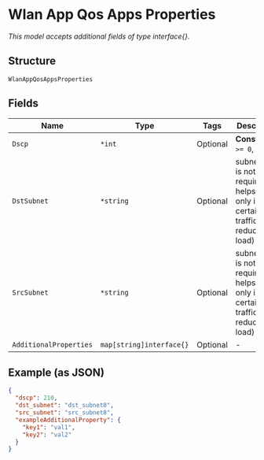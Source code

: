 
# Wlan App Qos Apps Properties

*This model accepts additional fields of type interface{}.*

## Structure

`WlanAppQosAppsProperties`

## Fields

| Name | Type | Tags | Description |
|  --- | --- | --- | --- |
| `Dscp` | `*int` | Optional | **Constraints**: `>= 0`, `<= 63` |
| `DstSubnet` | `*string` | Optional | subnet filter is not required but helps AP to only inspect certain traffic (thus reducing AP load) |
| `SrcSubnet` | `*string` | Optional | subnet filter is not required but helps AP to only inspect certain traffic (thus reducing AP load) |
| `AdditionalProperties` | `map[string]interface{}` | Optional | - |

## Example (as JSON)

```json
{
  "dscp": 210,
  "dst_subnet": "dst_subnet0",
  "src_subnet": "src_subnet8",
  "exampleAdditionalProperty": {
    "key1": "val1",
    "key2": "val2"
  }
}
```

